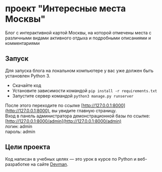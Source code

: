 # проект "Интересные места Москвы"

Блог с интерактивной картой Москвы, на которой отмечены места с различными видами активного отдыха и подробными описаниями и комментариями

## Запуск

Для запуска блога на локальном компьютере у вас уже должен быть установлен Python 3.

- Скачайте код
- Установите зависимости командой `pip install -r requirements.txt`
- Запустите сервер командой `python3 manage.py runserver`

После этого переходите по ссылке [http://127.0.0.1:8000](http://127.0.0.1:8000), вы увидите главную страницу.  
Вход в панель администратора демонстрационной базы по ссылке: [http://127.0.0.1:8000/admin](http://127.0.0.1:8000/admin)  
логин: admin  
пароль: admin


## Цели проекта

Код написан в учебных целях — это урок в курсе по Python и веб-разработке на сайте [Devman](https://dvmn.org).
